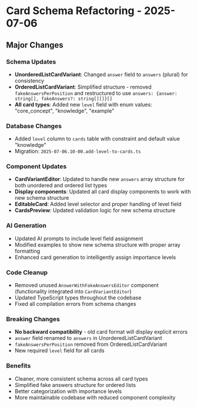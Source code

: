 # Card Schema Refactoring - 2025-07-06

## Major Changes

### Schema Updates
- **UnorderedListCardVariant**: Changed `answer` field to `answers` (plural) for consistency
- **OrderedListCardVariant**: Simplified structure - removed `fakeAnswersPerPosition` and restructured to use `answers: {answer: string[], fakeAnswers?: string[][]}[]`
- **All card types**: Added new `level` field with enum values: "core_concept", "knowledge", "example"

### Database Changes
- Added `level` column to `cards` table with constraint and default value "knowledge"
- Migration: `2025-07-06.10-00.add-level-to-cards.ts`

### Component Updates
- **CardVariantEditor**: Updated to handle new `answers` array structure for both unordered and ordered list types
- **Display components**: Updated all card display components to work with new schema structure
- **EditableCard**: Added level selector and proper handling of level field
- **CardsPreview**: Updated validation logic for new schema structure

### AI Generation
- Updated AI prompts to include level field assignment
- Modified examples to show new schema structure with proper array formatting
- Enhanced card generation to intelligently assign importance levels

### Code Cleanup
- Removed unused `AnswerWithFakeAnswersEditor` component (functionality integrated into `CardVariantEditor`)
- Updated TypeScript types throughout the codebase
- Fixed all compilation errors from schema changes

### Breaking Changes
- **No backward compatibility** - old card format will display explicit errors
- `answer` field renamed to `answers` in UnorderedListCardVariant
- `fakeAnswersPerPosition` removed from OrderedListCardVariant
- New required `level` field for all cards

### Benefits
- Cleaner, more consistent schema across all card types
- Simplified fake answers structure for ordered lists
- Better categorization with importance levels
- More maintainable codebase with reduced component complexity
